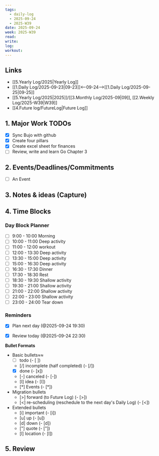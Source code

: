 ```yaml
---
tags:
  - daily-log
  - 2025-09-24
  - 2025-W39
date: 2025-09-24
week: 2025-W39
read: 
write: 
log: 
workout: 
---
```


## Links
- [[5.Yearly Log/2025|Yearly Log]]
- [[1.Daily Log/2025-09-23|09-23]]<--09-24-->[[1.Daily Log/2025-09-25|09-25]]
- [[5.Yearly Log/2025|2025]]/[[3.Monthly Log/2025-09|09]], [[2.Weekly Log/2025-W39|W39]]
- [[4.Future log/FutureLog|Future Log]]

## 1. Major Work TODOs
- [x] Sync Bujo with github
- [x] Create four pillars 
- [x] Create excel sheet for finances
- [ ] Review, write and learn Go Chapter 3

## 2. Events/Deadlines/Commitments
- [ ] An Event



## 3. Notes & ideas (Capture)


## 4. Time Blocks
### Day Block Planner
- [ ] 9:00 - 10:00 Morning
- [ ] 10:00 - 11:00 Deep activity
- [ ] 11:00 - 12:00 workout
- [ ] 12:00 - 13:30 Deep activity
- [ ] 13:30 - 15:00 Deep activity
- [ ] 15:00 - 16:30 Deep activity
- [ ] 16:30 - 17:30 Dinner
- [ ] 17:30 - 18:30 Rest
- [ ] 18:30 - 19:30 Shallow activity
- [ ] 19:30 - 21:00 Shallow activity
- [ ] 21:00 - 22:00 Shallow activity
- [ ] 22:00 - 23:00 Shallow activity
- [ ] 23:00 - 24:00 Tear down

### Reminders
- [x] Plan next day (@2025-09-24 19:30)
- [x] Review today (@2025-09-24 22:30)


**Bullet Formats**
- Basic bullets≈≈
	- [ ] todo (- [ ])
	- [/] incomplete (half completed) (- [/])
	- [x] done (- [x])
	- [-] canceled (- [-])
	 - [I] idea (- [I])
	 - [*] Events (- [\*])
- Migration bullets
	 - [>] forward (to Future Log) (- [>])
	 - [<] re-scheduling (reschedule to the next day's Daily Log) (- [<])
- Extended bullets
	- [i] important (- [i])
	- [u] up (- [u])
	- [d] down (- [d])
	- ["] quote (- ["])
	- [l] location (- [l])




## 5. Review 